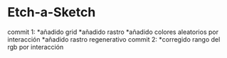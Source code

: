 # Etch-a-Sketch
commit 1:
*añadido grid
*añadido rastro
*añadido colores aleatorios por interacción
*añadido rastro regenerativo
commit 2:
*corregido rango del rgb por interacción
